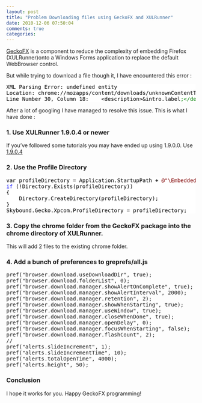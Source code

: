 ```yaml
---
layout: post
title: "Problem Downloading files using GeckoFX and XULRunner"
date: 2010-12-06 07:50:04
comments: true
categories: 
---
```


<p><a title="GeckoFX Homepage" href="http://geckofx.org/">GeckoFX</a> is a component to reduce the complexity of embedding Firefox (XULRunner)onto a Windows Forms application to replace the default WebBrowser control.</p>  <p>But while trying to download a file though it, I have encountered this error : </p>  <div style="padding-bottom: 0px; margin: 0px; padding-left: 0px; padding-right: 0px; display: inline; float: none; padding-top: 0px" id="scid:57F11A72-B0E5-49c7-9094-E3A15BD5B5E6:9f3b8763-e6ca-4e78-81bd-7da63413577c" class="wlWriterEditableSmartContent"><pre style="background-color:White;overflow: auto;"><span style="color: #000000;">XML Parsing Error: undefined entity
Location: chrome://mozapps/content/downloads/unknownContentType.xul
Line Number </span><span style="color: #000000;">30</span><span style="color: #000000;">,</span><span style="color: #000000;"> Column </span><span style="color: #000000;">18</span><span style="color: #000000;">:    &lt;description&gt;&amp;intro.label</span><span style="color: #008000;">;</span><span style="color: #008000;">&lt;/description</span></pre><!-- Code inserted with Steve Dunn's Windows Live Writer Code Formatter Plugin.  http://dunnhq.com --></div>

<p>After a lot of googling I have managed to resolve this issue. This is what I have done : </p>

<h3>1. Use XULRunner 1.9.0.4 or newer</h3>

<p>If you’ve followed some tutorials you may have ended up using 1.9.0.0. Use <a title="XULRunner 1.9.0.4 download location" href="ftp://ftp.mozilla.org/pub/xulrunner/releases/1.9.0.4/runtimes/xulrunner-1.9.0.4.en-US.win32.zip">1.9.0.4</a></p>

<h3>2. Use the Profile Directory</h3>

<div style="padding-bottom: 0px; margin: 0px; padding-left: 0px; padding-right: 0px; display: inline; float: none; padding-top: 0px" id="scid:57F11A72-B0E5-49c7-9094-E3A15BD5B5E6:eab0600a-7232-4ad0-afbf-b7e03b970933" class="wlWriterEditableSmartContent"><pre style="background-color:#FFFFFF;overflow: auto;"><span style="color: #000000;">var profileDirectory </span><span style="color: #000000;">=</span><span style="color: #000000;"> Application.StartupPath </span><span style="color: #000000;">+</span><span style="color: #000000;"> </span><span style="color: #800000;">@"</span><span style="color: #800000;">\EmbeddedFirefoxProfile</span><span style="color: #800000;">"</span><span style="color: #000000;">;
</span><span style="color: #0000FF;">if</span><span style="color: #000000;"> (</span><span style="color: #000000;">!</span><span style="color: #000000;">Directory.Exists(profileDirectory))
{
    Directory.CreateDirectory(profileDirectory);
}
Skybound.Gecko.Xpcom.ProfileDirectory </span><span style="color: #000000;">=</span><span style="color: #000000;"> profileDirectory;</span></pre><!-- Code inserted with Steve Dunn's Windows Live Writer Code Formatter Plugin.  http://dunnhq.com --></div>

<h3>3. Copy the chrome folder from the GeckoFX package into the chrome directory of XULRunner.</h3>

<p>This will add 2 files to the existing chrome folder.</p>

<h3>4. Add a bunch of preferences to greprefs/all.js</h3>

<div style="padding-bottom: 0px; margin: 0px; padding-left: 0px; padding-right: 0px; display: inline; float: none; padding-top: 0px" id="scid:DFDE9937-D816-47f4-A306-7B60D5CE5AC0:b65e1539-3745-4255-a994-a429d654c4ee" class="wlWriterEditableSmartContent"><pre class="brush: jscript; gutter: false; first-line: 1; tab-size: 4;  toolbar: true; ">pref(&quot;browser.download.useDownloadDir&quot;, true);
pref(&quot;browser.download.folderList&quot;, 0);
pref(&quot;browser.download.manager.showAlertOnComplete&quot;, true);
pref(&quot;browser.download.manager.showAlertInterval&quot;, 2000);
pref(&quot;browser.download.manager.retention&quot;, 2);
pref(&quot;browser.download.manager.showWhenStarting&quot;, true);
pref(&quot;browser.download.manager.useWindow&quot;, true);
pref(&quot;browser.download.manager.closeWhenDone&quot;, true);
pref(&quot;browser.download.manager.openDelay&quot;, 0);
pref(&quot;browser.download.manager.focusWhenStarting&quot;, false);
pref(&quot;browser.download.manager.flashCount&quot;, 2);
//
pref(&quot;alerts.slideIncrement&quot;, 1);
pref(&quot;alerts.slideIncrementTime&quot;, 10);
pref(&quot;alerts.totalOpenTime&quot;, 4000);
pref(&quot;alerts.height&quot;, 50);</pre><!-- Code inserted with Steve Dunn's Windows Live Writer Code Formatter Plugin.  http://dunnhq.com --></div>

<h3>Conclusion</h3>

<p>I hope it works for you. Happy GeckoFX programming!</p>